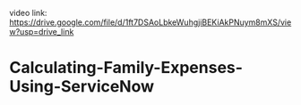 video link: https://drive.google.com/file/d/1ft7DSAoLbkeWuhgjiBEKiAkPNuym8mXS/view?usp=drive_link
# Calculating-Family-Expenses-Using-ServiceNow
